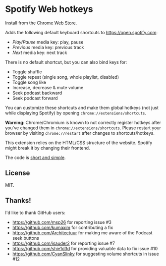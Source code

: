 # Spotify Web hotkeys

Install from the [Chrome Web Store](https://chrome.google.com/webstore/detail/spotify-web-player-hotkey/pdcbjjmgfakcbbchppeemlfpfgkdmjji).

Adds the following default keyboard shortcuts to https://open.spotify.com:

* *Play/Pause* media key: play, pause
* *Previous* media key: previous track
* *Next* media key: next track

There is no default shortcut, but you can also bind keys for:

* Toggle shuffle
* Toggle repeat (single song, whole playlist, disabled)
* Toggle song like
* Increase, decrease & mute volume
* Seek podcast backward
* Seek podcast forward

You can customize these shortcuts and make them global hotkeys (not just while displaying Spotify) by opening `chrome://extensions/shortcuts`.

**Warning**: Chrome/Chromium is known to not correctly register hotkeys after you've changed them in `chrome://extensions/shortcuts`. Please restart your browser by visiting `chrome://restart` after changes to shortcuts/hotkeys.

This extension relies on the HTML/CSS structure of the website.
Spotify might break it by changing their frontend.

The code is [short and simple](/src/background.js).

## License

MIT.

## Thanks!

I'd like to thank GitHub users:

* https://github.com/msp26 for reporting issue #3
* https://github.com/kumaxim for contributing a fix
* https://github.com/Architectuur for making me aware of the Podcast seek buttons
* https://github.com/jsauder2 for reporting issue #7
* https://github.com/shie1d3d for providing valuable data to fix issue #10
* https://github.com/CyanSlinky for suggesting volume shortcuts in issue #12
